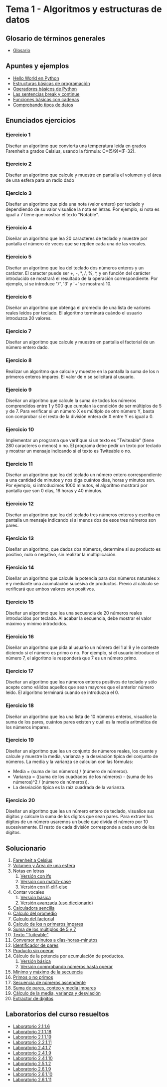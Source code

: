 # Tema 1 - Algoritmos y estructuras de datos

## Glosario de términos generales

- [Glosario](glosario.md)

## Apuntes y ejemplos

- [Hello World en Python](../hello-world.py)
- [Estructuras básicas de programación](./estructuras_basicas.py)
- [Operadores básicos de Python](./operadores_basicos.py)
- [Las sentencias break y continue](./ejemplo_break_continue.py)
- [Funciones básicas con cadenas](./funciones_basicas_con_cadenas.py)
- [Comprobando tipos de datos](./comprobadores_tipos.py)

## Enunciados ejercicios

### Ejercicio 1

Diseñar un algoritmo que convierta una temperatura leída en grados Farenheit a  grados Celsius, usando la fórmula: C=(5/9)*(F-32).

### Ejercicio 2

Diseñar un algoritmo que calcule y muestre en pantalla el volumen y el área de una esfera para un radio dado

### Ejercicio 3

Diseñar un algoritmo que pida una nota (valor entero) por teclado y dependiendo de su valor visualice la nota en letras. Por ejemplo, si nota es igual a 7 tiene que mostrar el texto "Notable".

### Ejercicio 4

Diseñar un algoritmo que lea 20 caracteres de teclado y muestre por pantalla el número de veces que se repiten cada una de las vocales.

### Ejercicio 5

Diseñar un algoritmo que lea del teclado dos números enteros y un carácter. El caracter puede ser +, -, *, /, %, ^, y en  función del carácter introducido se mostrará el resultado de la operación correspondiente. 
Por ejemplo, si se introduce '7', '3' y '+' se mostrará 10.

### Ejercicio 6

Diseñar un algoritmo que obtenga el promedio de una lista de varlores reales leídos por teclado. El algoritmo
terminará cuándo el usuario introduzca 20 valores.

### Ejercicio 7

Diseñar un algoritmo que calcule y muestre en pantalla el factorial de un número entero dado.

### Ejercicio 8

Realizar un algoritmo que calcule y muestre en la pantalla la suma de los n primeros enteros impares. El valor de n se solicitará al usuario.

### Ejercicio 9

Diseñar un algoritmo que calcule la suma de todos los números comprendidos entre 1 y 500 que cumplan la condición de ser múltiplos de 5 y de 7. Para verificar si un número X es múltiplo de otro número Y, basta con comprobar si el resto de la división entera de X entre Y es igual a 0.

### Ejercicio 10

Implementar un programa que verifique si un texto es "Twiteable" (tiene 280 caracteres o menos) o no. El programa debe pedir un texto por teclado y mostrar un mensaje indicando si el texto es Twiteable o no.

### Ejercicio 11

Diseñar un algoritmo que lea del teclado un número entero correspondiente a una cantidad de minutos y nos diga cuántos días, horas y minutos son. Por ejemplo, si introducimos 1000 minutos, el algoritmo mostrará por pantalla que son 0 días, 16 horas y 40 minutos.

### Ejercicio 12

Diseñar un algoritmo que lea del teclado tres números enteros y escriba en pantalla un mensaje indicando si
al menos dos de esos tres números son pares.

### Ejercicio 13

Diseñar un algoritmo, que dados dos números, determine si su producto es positivo, nulo o negativo, sin realizar la multiplicación.

### Ejercicio 14

Diseñar un algoritmo que calcule la potencia para dos números naturales x e y mediante una acumulación sucesiva de productos. Previo al cálculo se verificará que ambos valores son positivos.

### Ejercicio 15

Diseñar un algoritmo que lea una secuencia de 20 números reales introducidos por teclado. Al acabar
la secuencia, debe mostrar el valor máximo y mínimo introdcidos.

### Ejercicio 16

Diseñar un algoritmo que pida al usuario un número del 1 al 9 y le conteste diciendo si el número es primo o no. Por ejemplo, si el usuario introduce el número 7, el algoritmo le responderá que 7 es un número primo.

### Ejercicio 17

Diseñar un algoritmo que lea números enteros positivos de teclado y sólo acepte como válidos aquellos que sean mayores que el anterior número leído. El algoritmo terminará cuando se introduzca el 0.

### Ejercicio 18

Diseñar un algoritmo que lea una lista de 10 números enteros, visualice la suma de los pares, cuántos pares existen y cuál es la media aritmética de los números impares.  

### Ejercicio 19

Diseñar un algoritmo que lea un conjunto de números reales, los cuente y calcule y muestre la media, varianza y la desviación típica del conjunto de números. La media y la varianza se calculan con las fórmulas:    
- Media = (suma de los números) / (número de números).
- Varianza = ((suma de los cuadrados de los números) - (suma de los números)^2 / (número de números)).
- La desviación típica es la raíz cuadrada de la varianza. 

### Ejercicio 20

Diseñar un algoritmo que lea un número entero de teclado, visualice sus dígitos y calcule la suma de los dígitos que sean pares. Para extraer los dígitos de un número usaremos un bucle que divida el número por 10 sucesivamente. El resto de cada división corresponde a cada uno de los dígitos.

## Solucionario

1. [Farenheit a Celsius](./ej1.py)
2. [Volumen y Área de una esfera](./ej2.py)
3. Notas en letras
   1. [Versión con ifs](ej3.py)
   2. [Versión con match-case](ej3b.py)
   3. [Versión con if-elif-else](ej3c.py)
4. Contar vocales
   1. [Versión básica](ej4.py)
   2. [Versión avanzada (uso diccionario)](ej4b.py)
5. [Calculadora sencilla](ej5.py)
6. [Calculo del promedio](ej6.py)
7. [Calculo del factorial](ej7.py)
8. [Calculo de los n primeros impares](ej8.py)
9. [Suma de los múltiplos de 5 y 7](ej9.py)
10. [Texto "Tuiteable"](ej10.py)
11. [Conversor minutos a días-horas-minutos](ej11.py)
12. [Identificador de pares](ej12.py)
13. [Producto sin operar](ej13.py)
14. Cálculo de la potencia por acumulación de productos.
    1.  [Versión básica](ej14.py)
    2.  [Versión comprobando números hasta operar](ej14b.py)
15. [Mínimo y máximo de la secuencia](ej15.py)
16. [Primos o no primos](ej16.py)
17. [Secuencia de números ascendente](ej17.py)
18. [Suma de pares, conteo y media impares](ej18.py)
19. [Cálculo de la media, varianza y desviación](ej19.py)
20. [Extractor de dígitos](ej20.py)

## Laboratorios del curso resueltos

- [Laboratorio 2.1.1.6](lab2-1-1-6.py)
- [Laboratorio 2.1.1.18](lab2-1-1-18.py)
- [Laboratorio 2.1.1.19](lab2-1-1-19.py)
- [Laboratorio 2.2.1.11](lab2-2-1-11.py)
- [Laboratorio 2.4.1.7](lab2-4-1-7.py)
- [Laboratorio 2.4.1.9](lab2-4-1-9.py)
- [Laboratorio 2.4.1.10](lab2-4-1-10.py)
- [Laboratorio 2.5.1.2](lab2-5-1-2.py)
- [Laboratorio 2.6.1.9](lab2-6-1-9.py)
- [Laboratorio 2.6.1.10](lab2-6-1-10.py)
- [Laboratorio 2.6.1.11](lab2-6-1-11.py)
